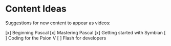 # Content Ideas

Suggestions for new content to appear as videos:

[x] Beginning Pascal
[x] Mastering Pascal
[x] Getting started with Symbian
[ ] Coding for the Psion V
[ ] Flash for developers
